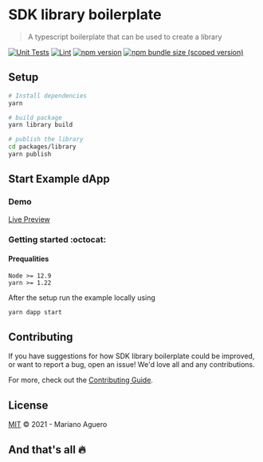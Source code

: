 # SDK library boilerplate

> A typescript boilerplate that can be used to create a library

[![Unit Tests](https://github.com/mariano-aguero/sdk-library-boilerplate/workflows/Unit%20Tests/badge.svg)](https://github.com/mariano-aguero/sdk-library-boilerplate/actions?query=workflow%3A%22Unit+Tests%22)
[![Lint](https://github.com/mariano-aguero/sdk-library-boilerplate/workflows/Lint/badge.svg)](https://github.com/mariano-aguero/sdk-library-boilerplate/actions?query=workflow%3ALint)
[![npm version](https://img.shields.io/npm/v/sdk-library-boilerplate/latest.svg)](https://www.npmjs.com/package/sdk-library-boilerplate/v/latest)
[![npm bundle size (scoped version)](https://img.shields.io/bundlephobia/minzip/sdk-library-boilerplate/latest.svg)](https://bundlephobia.com/result?p=sdk-library-boilerplate@latest)

## Setup

```sh
# Install dependencies
yarn
```

```sh
# build package
yarn library build

# publish the library
cd packages/library
yarn publish
```

## Start Example dApp

### Demo

[Live Preview](https://focused-mahavira-0c6915.netlify.app)

### Getting started :octocat:

#### Prequalities

```
Node >= 12.9
yarn >= 1.22
```

After the setup run the example locally using

```sh
yarn dapp start
```

## Contributing

If you have suggestions for how SDK library boilerplate could be improved, or want to report a bug, open an issue! We'd love all and any contributions.

For more, check out the [Contributing Guide](CONTRIBUTING.md).

## License

[MIT](LICENSE) © 2021 - Mariano Aguero

## And that's all :fire:
